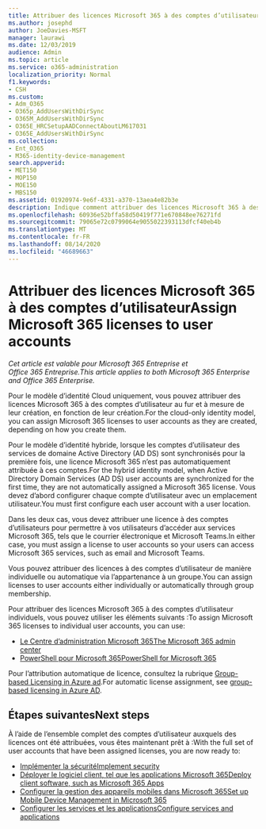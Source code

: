 ```yaml
---
title: Attribuer des licences Microsoft 365 à des comptes d’utilisateur
ms.author: josephd
author: JoeDavies-MSFT
manager: laurawi
ms.date: 12/03/2019
audience: Admin
ms.topic: article
ms.service: o365-administration
localization_priority: Normal
f1.keywords:
- CSH
ms.custom:
- Adm_O365
- O365p_AddUsersWithDirSync
- O365M_AddUsersWithDirSync
- O365E_HRCSetupAADConnectAboutLM617031
- O365E_AddUsersWithDirSync
ms.collection:
- Ent_O365
- M365-identity-device-management
search.appverid:
- MET150
- MOP150
- MOE150
- MBS150
ms.assetid: 01920974-9e6f-4331-a370-13aea4e82b3e
description: Indique comment attribuer des licences Microsoft 365 à des comptes d’utilisateur, individuellement ou en fonction de l’appartenance au groupe.
ms.openlocfilehash: 60936e52bffa58d50419f771e670848ee76271fd
ms.sourcegitcommit: 79065e72c0799064e9055022393113dfcf40eb4b
ms.translationtype: MT
ms.contentlocale: fr-FR
ms.lasthandoff: 08/14/2020
ms.locfileid: "46689663"
---
```

# <a name="assign-microsoft-365-licenses-to-user-accounts"></a><span data-ttu-id="32b46-103">Attribuer des licences Microsoft 365 à des comptes d’utilisateur</span><span class="sxs-lookup"><span data-stu-id="32b46-103">Assign Microsoft 365 licenses to user accounts</span></span>

<span data-ttu-id="32b46-104">*Cet article est valable pour Microsoft 365 Entreprise et Office 365 Entreprise.*</span><span class="sxs-lookup"><span data-stu-id="32b46-104">*This article applies to both Microsoft 365 Enterprise and Office 365 Enterprise.*</span></span>

<span data-ttu-id="32b46-105">Pour le modèle d’identité Cloud uniquement, vous pouvez attribuer des licences Microsoft 365 à des comptes d’utilisateur au fur et à mesure de leur création, en fonction de leur création.</span><span class="sxs-lookup"><span data-stu-id="32b46-105">For the cloud-only identity model, you can assign Microsoft 365 licenses to user accounts as they are created, depending on how you create them.</span></span>

<span data-ttu-id="32b46-106">Pour le modèle d’identité hybride, lorsque les comptes d’utilisateur des services de domaine Active Directory (AD DS) sont synchronisés pour la première fois, une licence Microsoft 365 n’est pas automatiquement attribuée à ces comptes.</span><span class="sxs-lookup"><span data-stu-id="32b46-106">For the hybrid identity model, when Active Directory Domain Services (AD DS) user accounts are synchronized for the first time, they are not automatically assigned a Microsoft 365 license.</span></span> <span data-ttu-id="32b46-107">Vous devez d’abord configurer chaque compte d’utilisateur avec un emplacement utilisateur.</span><span class="sxs-lookup"><span data-stu-id="32b46-107">You must first configure each user account with a user location.</span></span>

<span data-ttu-id="32b46-108">Dans les deux cas, vous devez attribuer une licence à des comptes d’utilisateurs pour permettre à vos utilisateurs d’accéder aux services Microsoft 365, tels que le courrier électronique et Microsoft Teams.</span><span class="sxs-lookup"><span data-stu-id="32b46-108">In either case, you must assign a license to user accounts so your users can access Microsoft 365 services, such as email and Microsoft Teams.</span></span>

<span data-ttu-id="32b46-109">Vous pouvez attribuer des licences à des comptes d’utilisateur de manière individuelle ou automatique via l’appartenance à un groupe.</span><span class="sxs-lookup"><span data-stu-id="32b46-109">You can assign licenses to user accounts either individually or automatically through group membership.</span></span>

<span data-ttu-id="32b46-110">Pour attribuer des licences Microsoft 365 à des comptes d’utilisateur individuels, vous pouvez utiliser les éléments suivants :</span><span class="sxs-lookup"><span data-stu-id="32b46-110">To assign Microsoft 365 licenses to individual user accounts, you can use:</span></span>

- [<span data-ttu-id="32b46-111">Le Centre d’administration Microsoft 365</span><span class="sxs-lookup"><span data-stu-id="32b46-111">The Microsoft 365 admin center</span></span>](https://docs.microsoft.com/microsoft-365/admin/manage/assign-licenses-to-users)
- [<span data-ttu-id="32b46-112">PowerShell pour Microsoft 365</span><span class="sxs-lookup"><span data-stu-id="32b46-112">PowerShell for Microsoft 365</span></span>](assign-licenses-to-user-accounts-with-microsoft-365-powershell.md)

<span data-ttu-id="32b46-113">Pour l’attribution automatique de licence, consultez la rubrique [Group-based Licensing in Azure ad](https://docs.microsoft.com/azure/active-directory/fundamentals/active-directory-licensing-whatis-azure-portal).</span><span class="sxs-lookup"><span data-stu-id="32b46-113">For automatic license assignment, see [group-based licensing in Azure AD](https://docs.microsoft.com/azure/active-directory/fundamentals/active-directory-licensing-whatis-azure-portal).</span></span>

## <a name="next-steps"></a><span data-ttu-id="32b46-114">Étapes suivantes</span><span class="sxs-lookup"><span data-stu-id="32b46-114">Next steps</span></span>

<span data-ttu-id="32b46-115">À l’aide de l’ensemble complet des comptes d’utilisateur auxquels des licences ont été attribuées, vous êtes maintenant prêt à :</span><span class="sxs-lookup"><span data-stu-id="32b46-115">With the full set of user accounts that have been assigned licenses, you are now ready to:</span></span>

- [<span data-ttu-id="32b46-116">Implémenter la sécurité</span><span class="sxs-lookup"><span data-stu-id="32b46-116">Implement security</span></span>](https://docs.microsoft.com/microsoft-365/security/office-365-security/security-roadmap)
- [<span data-ttu-id="32b46-117">Déployer le logiciel client, tel que les applications Microsoft 365</span><span class="sxs-lookup"><span data-stu-id="32b46-117">Deploy client software, such as Microsoft 365 Apps</span></span>](https://docs.microsoft.com/DeployOffice/deployment-guide-microsoft-365-apps)
- [<span data-ttu-id="32b46-118">Configurer la gestion des appareils mobiles dans Microsoft 365</span><span class="sxs-lookup"><span data-stu-id="32b46-118">Set up Mobile Device Management in Microsoft 365</span></span>](https://support.office.com/article/set-up-mobile-device-management-mdm-in-office-365-dd892318-bc44-4eb1-af00-9db5430be3cd)
- [<span data-ttu-id="32b46-119">Configurer les services et les applications</span><span class="sxs-lookup"><span data-stu-id="32b46-119">Configure services and applications</span></span>](configure-services-and-applications.md)
